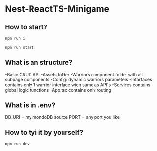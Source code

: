 # Nest-ReactTS-Minigame
## How to start?
```cmd
npm run i
```
```cmd
npm run start
```
## What is an structure?
-Basic CRUD API
-Assets folder
-Warriors component folder with all subpage components
-Config: dynamic warriors parameters
-Intarfaces contains only 1 warrior interface wich same as API's
-Services contains global logic functions
-App.tsx contains only routing
## What is in .env?
DB_URI = my mondoDB source
PORT = any port you like
## How to tyi it by yourself?
```cmd
npm run dev
```
